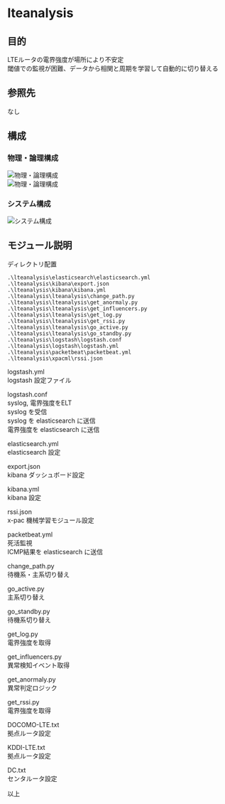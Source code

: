 # lteanalysis  
  
## 目的  
  
LTEルータの電界強度が場所により不安定  
閾値での監視が困難、データから相関と周期を学習して自動的に切り替える  
  
## 参照先  
  
なし  
  
## 構成  
  
### 物理・論理構成  
  
![物理・論理構成](https://drive.google.com/file/d/1sCdxmneERVtnAQojz3sYBRQFGiKRh1rU/view?usp=sharing)  
![物理・論理構成](https://drive.google.com/uc?export=view&id=1sCdxmneERVtnAQojz3sYBRQFGiKRh1rU)  
  
### システム構成  
  
![システム構成](https://drive.google.com/file/d/1qa_JeD4BJ9KrSQt1zzIgWfxNz-Lxzphn/view?usp=sharing)  
  
## モジュール説明  
  
ディレクトリ配置  
```  
.\lteanalysis\elasticsearch\elasticsearch.yml  
.\lteanalysis\kibana\export.json  
.\lteanalysis\kibana\kibana.yml  
.\lteanalysis\lteanalysis\change_path.py  
.\lteanalysis\lteanalysis\get_anormaly.py  
.\lteanalysis\lteanalysis\get_influencers.py  
.\lteanalysis\lteanalysis\get_log.py  
.\lteanalysis\lteanalysis\get_rssi.py  
.\lteanalysis\lteanalysis\go_active.py  
.\lteanalysis\lteanalysis\go_standby.py  
.\lteanalysis\logstash\logstash.conf  
.\lteanalysis\logstash\logstash.yml  
.\lteanalysis\packetbeat\packetbeat.yml  
.\lteanalysis\xpacml\rssi.json  
```  
  
logstash.yml  
logstash 設定ファイル  
  
logstash.conf  
syslog, 電界強度をELT  
syslog を受信  
syslog を elasticsearch に送信  
電界強度を elasticsearch に送信  
  
elasticsearch.yml  
elasticsearch 設定  
  
export.json  
kibana ダッシュボード設定  
  
kibana.yml  
kibana 設定  
  
rssi.json  
x-pac 機械学習モジュール設定  
  
packetbeat.yml  
死活監視  
ICMP結果を elasticsearch に送信  
  
change_path.py  
待機系・主系切り替え  
  
go_active.py  
主系切り替え  
  
go_standby.py  
待機系切り替え  
  
get_log.py  
電界強度を取得  
  
get_influencers.py  
異常検知イベント取得  
  
get_anormaly.py  
異常判定ロジック  
  
get_rssi.py  
電界強度を取得  
  
DOCOMO-LTE.txt  
拠点ルータ設定  
  
KDDI-LTE.txt  
拠点ルータ設定  
  
DC.txt  
センタルータ設定  
  
以上  

